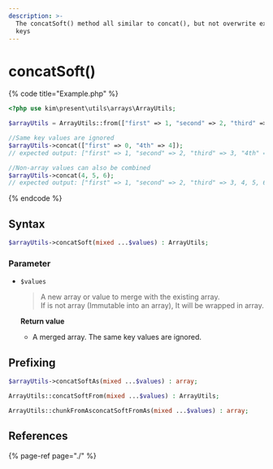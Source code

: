 ```yaml
---
description: >-
  The concatSoft() method all similar to concat(), but not overwrite existing
  keys
---
```


# concatSoft\(\)

{% code title="Example.php" %}
```php
<?php use kim\present\utils\arrays\ArrayUtils;

$arrayUtils = ArrayUtils::from(["first" => 1, "second" => 2, "third" => 3]);

//Same key values are ignored
$arrayUtils->concat(["first" => 0, "4th" => 4]);
// expected output: ["first" => 1, "second" => 2, "third" => 3, "4th" => 4]

//Non-array values ​​can also be combined
$arrayUtils->concat(4, 5, 6);
// expected output: ["first" => 1, "second" => 2, "third" => 3, 4, 5, 6]
```
{% endcode %}

## Syntax

```php
$arrayUtils->concatSoft(mixed ...$values) : ArrayUtils;
```

### Parameter

* `$values`

  > A new array or value to merge with the existing array.  
  > If is not array \(Immutable into an array\), It will be wrapped in array.

  **Return value**

  * A merged array. The same key values ​​are ignored.

## Prefixing

```php
$arrayUtils->concatSoftAs(mixed ...$values) : array;
```

```php
ArrayUtils::concatSoftFrom(mixed ...$values) : ArrayUtils;
```

```php
ArrayUtils::chunkFromAsconcatSoftFromAs(mixed ...$values) : array;
```

## References

{% page-ref page="./" %}

